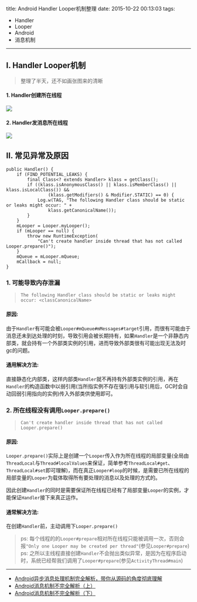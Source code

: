title: Android Handler Looper机制整理
date: 2015-10-22 00:13:03
tags:
- Handler
- Looper
- Android
- 消息机制

---

## I. Handler Looper机制

> 整理了半天，还不如画张图来的清晰

<!-- more -->

#### 1. Handler创建所在线程

![](/img/android_handler_looper-1.png)

#### 2. Handler发消息所在线程

![](/img/android_handler_looper-2.png)


## II. 常见异常及原因

```
public Handler() {
    if (FIND_POTENTIAL_LEAKS) {
        final Class<? extends Handler> klass = getClass();
        if ((klass.isAnonymousClass() || klass.isMemberClass() || klass.isLocalClass()) &&
                (klass.getModifiers() & Modifier.STATIC) == 0) {
            Log.w(TAG, "The following Handler class should be static or leaks might occur: " +
                klass.getCanonicalName());
        }
    }
    mLooper = Looper.myLooper();
    if (mLooper == null) {
        throw new RuntimeException(
            "Can't create handler inside thread that has not called Looper.prepare()");
    }
    mQueue = mLooper.mQueue;
    mCallback = null;
}
```
### 1. 可能导致内存泄漏

> `The following Handler class should be static or leaks might occur: <classCanonicalName>`

#### 原因:

由于`Handler`有可能会被`Looper#mQueue#mMessages#target`引用，而很有可能由于消息还未到达处理的时刻，导致引用会被长期持有，如果`Handler`是一个非静态内部类，就会持有一个外部类实例的引用，进而导致外部类很有可能出现无法及时gc的问题。

#### 通用解决方法:

直接静态化内部类，这样内部类`Handler`就不再持有外部类实例的引用，再在`Handler`的构造函数中以弱引用(当所指实例不存在强引用与软引用后，GC时会自动回弱引用指向的实例)传入外部类供使用即可。

### 2. 所在线程没有调用`Looper.prepare()`

> `Can't create handler inside thread that has not called Looper.prepare()`

#### 原因:

`Looper.prepare()`实际上是创建一个`Looper`传入作为所在线程的局部变量(全局由`ThreadLocal`与`Thread#localValues`来保证，简单参考`ThreadLocal#get`、`ThreadLocal#set`即可理解)，而在真正`Looper#loop`的时候，是需要已所在线程的局部变量的`Looper`为载体取得所有要处理的消息以及处理的方式的。

因此创建`Handler`的同时是需要保证所在线程已经有了局部变量`Looper`的实例，才能保证`Handler`接下来真正运作。

#### 通常解决方法:

在创建`Handler`前，主动调用下`Looper.prepare()`

> ps: 每个线程的的`Looper#prepare`相对所在线程只能被调用一次，否则会报`"Only one Looper may be created per thread"`(参见`Looper#prepare`)
> ps: 之所以主线程直接创建`Handler`不会抛出类似异常，是因为在程序启动时，系统已经帮我们调用了`Looper#prepare`(参见`ActivityThread#main`)

---

- [Android异步消息处理机制完全解析，带你从源码的角度彻底理解](http://blog.csdn.net/guolin_blog/article/details/9991569)
- [Android消息机制不完全解析（上）](http://blog.csdn.net/a220315410/article/details/9857225)
- [Android消息机制不完全解析（下）](http://blog.csdn.net/a220315410/article/details/10444171)
